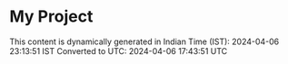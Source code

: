 # My Project

This content is dynamically generated in Indian Time (IST): 2024-04-06 23:13:51 IST
Converted to UTC: 2024-04-06 17:43:51 UTC
